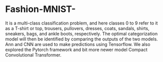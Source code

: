 # Fashion-MNIST-
It is a multi-class classification problem, and here classes 0 to 9 refer to it as a T-shirt or top, trousers, pullovers, dresses, coats, sandals, shirts, sneakers, bags, and ankle boots, respectively. The optimal categorization model will then be identified by comparing the outputs of the two models. Ann and CNN are used to make predictions using Tensorflow. We also explored the Pytorch framework and bit more newer model Compact Convolutional Transformer.
